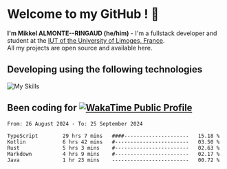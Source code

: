 # Welcome to my GitHub ! 🌃

**I'm Mikkel ALMONTE--RINGAUD (he/him)** - I'm a fullstack developer and student at the [IUT of the University of Limoges, France](https://iut.unilim.fr). \
All my projects are open source and available here.

## Developing using the following technologies

![My Skills](https://skillicons.dev/icons?i=dart,solidjs,pnpm,nodejs,ts,js,vercel,netlify,html,css,rust,astro,git,vue,md,electron,figma,github,bash,bun,cloudflare,py,tailwind,nginx,npm,tauri,vite,zig,yarn,windicss&theme=dark)

## Been coding for [![WakaTime Public Profile](https://wakatime.com/badge/user/0839e595-e07a-435c-8d59-ed95f2a3d6dd.svg?style=flat-square)](https://wakatime.com/@0839e595-e07a-435c-8d59-ed95f2a3d6dd)

<!--START_SECTION:waka-->

```plain
From: 26 August 2024 - To: 25 September 2024

TypeScript        29 hrs 7 mins   ####---------------------   15.18 %
Kotlin            6 hrs 42 mins   #------------------------   03.50 %
Rust              5 hrs 3 mins    #------------------------   02.63 %
Markdown          4 hrs 9 mins    #------------------------   02.17 %
Java              1 hr 23 mins    -------------------------   00.72 %
```

<!--END_SECTION:waka-->
